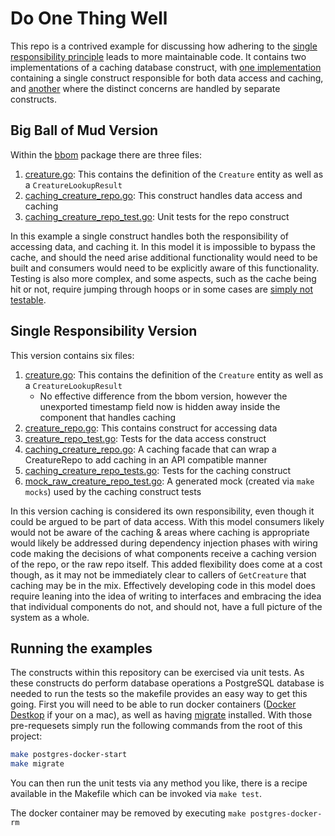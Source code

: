 # Do One Thing Well

This repo is a contrived example for discussing how adhering to the [single responsibility principle](https://en.wikipedia.org/wiki/Single-responsibility_principle) leads to more maintainable code. It contains two implementations of a caching database construct, with [one implementation](#big-ball-of-mud-version) containing a single construct responsible for both data access and caching, and [another](#single-responsibility-version) where the distinct concerns are handled by separate constructs.

## Big Ball of Mud Version

Within the [bbom](bbom) package there are three files:

1) [creature.go](bbom/creature.go): This contains the definition of the `Creature` entity as well as a `CreatureLookupResult`
2) [caching_creature_repo.go](bbom/caching_creature_repo.go): This construct handles data access and caching
3) [caching_creature_repo_test.go](bbom/caching_creature_repo_test.go): Unit tests for the repo construct

In this example a single construct handles both the responsibility of accessing data, and caching it. In this model it is impossible to bypass the cache, and should the need arise additional functionality would need to be built and consumers would need to be explicitly aware of this functionality. Testing is also more complex, and some aspects, such as the cache being hit or not, require jumping through hoops or in some cases are [simply not testable](bbom/caching_creature_repo_test.go#L182).

## Single Responsibility Version

This version contains six files:

1) [creature.go](srp/creature.go): This contains the definition of the `Creature` entity as well as a `CreatureLookupResult`
   * No effective difference from the bbom version, however the unexported timestamp field now is hidden away inside the component that handles caching
2) [creature_repo.go](srp/creature_repo.go): This contains construct for accessing data
3) [creature_repo_test.go](srp/creature_repo_test.go): Tests for the data access construct
4) [caching_creature_repo.go](srp/caching_creature_repo_test.go): A caching facade that can wrap a CreatureRepo to add caching in an API compatible manner
5) [caching_creature_repo_tests.go](srp/caching_creature_repo_test.go): Tests for the caching construct
6) [mock_raw_creature_repo_test.go](srp/mock_raw_creature_repo_test.go): A generated mock (created via `make mocks`) used by the caching construct tests

In this version caching is considered its own responsibility, even though it could be argued to be part of data access. With this model consumers likely would not be aware of the caching & areas where caching is appropriate would likely be addressed during dependency injection phases with wiring code making the decisions of what components receive a caching version of the repo, or the raw repo itself. This added flexibility does come at a cost though, as it may not be immediately clear to callers of `GetCreature` that caching may be in the mix. Effectively developing code in this model does require leaning into the idea of writing to interfaces and embracing the idea that individual components do not, and should not, have a full picture of the system as a whole.

## Running the examples
The constructs within this repository can be exercised via unit tests. As these constructs do perform database operations a PostgreSQL database is needed to run the tests so the makefile provides an easy way to get this going. First you will need to be able to run docker containers ([Docker Destkop](https://www.docker.com/products/docker-desktop/) if your on a mac), as well as having [migrate](https://github.com/golang-migrate/migrate) installed. With those pre-requesets simply run the following commands from the root of this project:

```bash
make postgres-docker-start
make migrate
```

You can then run the unit tests via any method you like, there is a recipe available in the Makefile which can be invoked via `make test`.

The docker container may be removed by executing `make postgres-docker-rm`